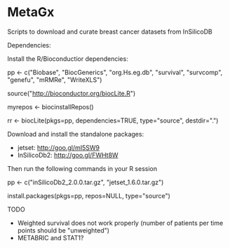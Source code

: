 MetaGx
======

Scripts to download and curate breast cancer datasets from InSilicoDB

Dependencies:

Install the R/Bioconductior dependencies:


pp <- c("Biobase", "BiocGenerics", "org.Hs.eg.db", "survival", "survcomp", "genefu", "mRMRe", "WriteXLS")

source("http://bioconductor.org/biocLite.R")

myrepos <- biocinstallRepos()

rr <- biocLite(pkgs=pp, dependencies=TRUE, type="source", destdir=".")



Download and install the standalone packages:

- jetset: http://goo.gl/mI5SW9
- InSilicoDb2: http://goo.gl/FWHt8W

Then run the following commands in your R session

pp <- c("inSilicoDb2_2.0.0.tar.gz", "jetset_1.6.0.tar.gz")

install.packages(pkgs=pp, repos=NULL, type="source")



TODO
- Weighted survival does not work properly (number of patients per time points should be "unweighted")
- METABRIC and STAT1?
